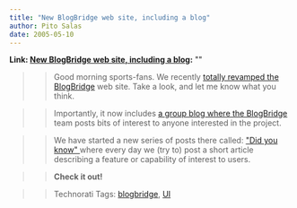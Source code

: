 ```yaml
---
title: "New BlogBridge web site, including a blog"
author: Pito Salas
date: 2005-05-10
---
```


**Link: [New BlogBridge web site, including a blog](None):** ""


>>

>> Good morning sports-fans. We recently [totally revamped the
BlogBridge](<http://www.blogbridge.com/>) web site. Take a look, and let me
know what you think.

>>

>> Importantly, it now includes [a group blog where the
BlogBridge](<http://www.blogbridge.com/weblog/index.html>) team posts bits of
interest to anyone interested in the project.

>>

>> We have started a new series of posts there called: ["Did you know"
](<http://www.blogbridge.com/weblog/archives/000658.html>)where every day we
(try to) post a short article describing a feature or capability of interest
to users.

>>

>> **Check it out!**

>>

>> Technorati Tags: [blogbridge](<http://technorati.com/tag/blogbridge>),
[UI](<http://technorati.com/tag/UI>)



